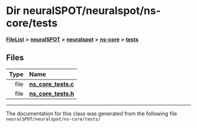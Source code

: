 

# Dir neuralSPOT/neuralspot/ns-core/tests



[**FileList**](files.md) **>** [**neuralSPOT**](dir_75594cce7c7773aa3cb253214bf56510.md) **>** [**neuralspot**](dir_b737d82f35ec218ac5a7ef4105db9c0e.md) **>** [**ns-core**](dir_7a01d249276e526cbac17daf32597066.md) **>** [**tests**](dir_ae8b3b42ecd578532e898a7057869875.md)












## Files

| Type | Name |
| ---: | :--- |
| file | [**ns\_core\_tests.c**](ns__core__tests_8c.md) <br> |
| file | [**ns\_core\_tests.h**](ns__core__tests_8h.md) <br> |



























































------------------------------
The documentation for this class was generated from the following file `neuralSPOT/neuralspot/ns-core/tests/`

